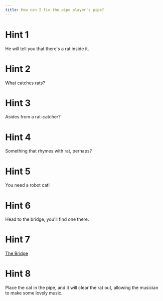 ```yaml
---
title: How can I fix the pipe player's pipe?
---
```

# Hint 1
He will tell you that there's a rat inside it.

# Hint 2
What catches rats?

# Hint 3
Asides from a rat-catcher?

# Hint 4
Something that rhymes with rat, perhaps?

# Hint 5
You need a robot cat!

# Hint 6
Head to the bridge, you'll find one there.

# Hint 7
[The Bridge][561]

# Hint 8
Place the cat in the pipe, and it will clear the rat out, allowing the musician to make some lovely music.

<!-- INTERNAL LINKS -->
[561]: /561/index.md
